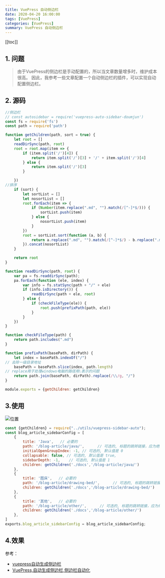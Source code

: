 ```yaml
---
title: VuePress 自动侧边栏
date: 2020-04-20 16:00:00
tags: [VuePress]
categories: [VuePress]
summary: VuePress 自动侧边栏
---
```

[[toc]]

## 1. 问题
> 由于VuePress的侧边栏是手动配置的，所以当文章数量增多时，维护成本很高。
> 因此，我参考一些文章配置一个自动侧边栏的插件，可以实现自动配置侧边栏。

## 2. 源码

```js
//侧边栏
// const autosidebar = require('vuepress-auto-sidebar-doumjun')
const fs = require('fs')
const path = require('path')

function getChildren(path, sort = true) {
    let root = []
    readDirSync(path, root)
    root = root.map(item => {
        if (item.split('/')[4]) {
            return item.split('/')[3] + '/' + item.split('/')[4]
        } else {
            return item.split('/')[3]
        }

    })
//排序
    if (sort) {
        let sortList = []
        let nosortList = []
        root.forEach(item => {
            if (Number(item.replace(".md", "").match(/[^-]*$/))) {
                sortList.push(item)
            } else {
                nosortList.push(item)
            }
        })
        root = sortList.sort(function (a, b) {
            return a.replace(".md", "").match(/[^-]*$/) - b.replace(".md", "").match(/[^-]*$/)
        }).concat(nosortList)
    }

    return root
}

function readDirSync(path, root) {
    var pa = fs.readdirSync(path);
    pa.forEach(function (ele, index) {
        var info = fs.statSync(path + "/" + ele)
        if (info.isDirectory()) {
            readDirSync(path + ele, root)
        } else {
            if (checkFileType(ele)) {
                root.push(prefixPath(path, ele))
            }
        }
    })
}

function checkFileType(path) {
    return path.includes(".md")
}

function prefixPath(basePath, dirPath) {
    let index = basePath.indexOf("/")
// 去除一级目录地址
    basePath = basePath.slice(index, path.length)
// replace用于处理windows电脑的路径用\表示的问题
    return path.join(basePath, dirPath).replace(/\\/g, "/")
}

module.exports = {getChildren: getChildren}

```
## 3.使用

[//]: # (![位置]&#40;https://gitee.com/huang-ruifang/pic-go/raw/master/public/vuepress-blog/20240201154450.png&#41;)
![位置](https://huang-ruifang.gitee.io/pic-go/public/vuepress-blog/20240201154450.png)
```js
const {getChildren} = require("../utils/vuepress-sidebar-auto");
const blog_article_sidebarConfig = [
    {
        title: 'Java',   // 必要的
        path: '/blog-article/java/',      // 可选的, 标题的跳转链接，应为绝对路径且必须存在
        initialOpenGroupIndex: -1, // 可选的, 默认值是 0
        collapsable: false, // 可选的, 默认值是 true,
        sidebarDepth: -1,    // 可选的, 默认值是 1
        children: getChildren('./docs','/blog-article/java/')
    },
    {
        title: '图床',   // 必要的
        path: '/blog-article/drawing-bed/',      // 可选的, 标题的跳转链接，应为绝对路径且必须存在
        children: getChildren('./docs','/blog-article/drawing-bed/')
    },
    {
        title: '其他',   // 必要的
        path: '/blog-article/other/',      // 可选的, 标题的跳转链接，应为绝对路径且必须存在
        children: getChildren('./docs','/blog-article/other/')
    },
]
exports.blog_article_sidebarConfig = blog_article_sidebarConfig;
```
## 4.效果

参考：

- [vuepress自动生成侧边栏](https://blog.csdn.net/Ma_lunan/article/details/125894931?spm=1001.2101.3001.6650.7&utm_medium=distribute.pc_relevant.none-task-blog-2%7Edefault%7EBlogCommendFromBaidu%7ERate-7-125894931-blog-116207129.235%5Ev43%5Epc_blog_bottom_relevance_base8&depth_1-utm_source=distribute.pc_relevant.none-task-blog-2%7Edefault%7EBlogCommendFromBaidu%7ERate-7-125894931-blog-116207129.235%5Ev43%5Epc_blog_bottom_relevance_base8&utm_relevant_index=12)
- [VuePress,自动生成侧边栏,侧边栏自动化](https://juejin.cn/post/7045168740643635237)
